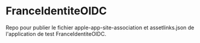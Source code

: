 # FranceIdentiteOIDC

Repo pour publier le fichier apple-app-site-association et assetlinks.json de l'application de test FranceIdentiteOIDC.